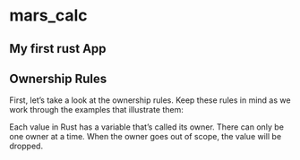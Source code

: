 # mars_calc

## My first rust App

## Ownership Rules
First, let’s take a look at the ownership rules. Keep these rules in mind as we work through the examples that illustrate them:

Each value in Rust has a variable that’s called its owner.
There can only be one owner at a time.
When the owner goes out of scope, the value will be dropped.

